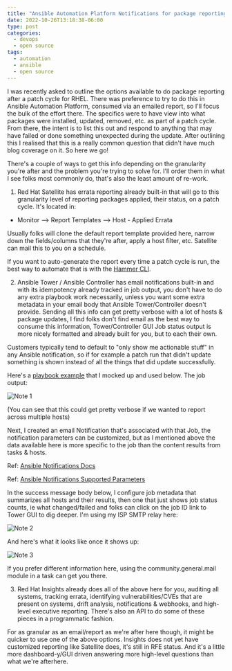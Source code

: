 ```yaml
---
title: "Ansible Automation Platform Notifications for package reporting"
date: 2022-10-26T13:18:38-06:00
type: post
categories:
  - devops
  - open source
tags:
  - automation
  - ansible
  - open source
---
```


I was recently asked to outline the options available to do package reporting after a patch cycle for RHEL. There was preference to try to do this in Ansible Automation Platform, consumed via an emailed report, so I'll focus the bulk of the effort there. The specifics were to have view into what packages were installed, updated, removed, etc. as part of a patch cycle. From there, the intent is to list this out and respond to anything that may have failed or done something unexpected during the update. After outlining this I realised that this is a really common question that didn't have much blog coverage on it. So here we go!


There's a couple of ways to get this info depending on the granularity you're after and the problem you're trying to solve for. I'll order them in what I see folks most commonly do, that's also the least amount of re-work.


1. Red Hat Satellite has errata reporting already built-in that will go to this granularity level of reporting packages applied, their status, on a patch cycle. It's located in:

* Monitor --> Report Templates --> Host - Applied Errata

Usually folks will clone the default report template provided here, narrow down the fields/columns that they're after, apply a host filter, etc.  Satellite can mail this to you on a schedule.

If you want to auto-generate the report every time a patch cycle is run, the best way to automate that is with the [Hammer CLI][1].


2. Ansible Tower / Ansible Controller has email notifications built-in and with its idempotency already tracked in job output, you don't have to do any extra playbook work necessarily, unless you want some extra metadata in your email body that Ansible Tower/Controller doesn't provide. Sending all this info can get pretty verbose with a lot of hosts & package updates, I find folks don't find email as the best way to consume this information, Tower/Controller GUI Job status output is more nicely formatted and already built for you, but to each their own.

Customers typically tend to default to "only show me actionable stuff" in any Ansible notification, so if for example a patch run that didn't update something is shown instead of all the things that did update successfully.

Here's a [playbook example][2] that I mocked up and used below. The job output:

![Note 1](https://calgaryrhce.ca/wp-content/uploads/2022/10/note1.png)

(You can see that this could get pretty verbose if we wanted to report across multiple hosts)


Next, I created an email Notification that's associated with that Job, the notification parameters can be customized, but as I mentioned above the data available here is more specific to the job than the content results from tasks & hosts.

Ref: [Ansible Notifications Docs][4]

Ref: [Ansible Notifications Supported Parameters][5]

In the success message body below, I configure job metadata that summarizes all hosts and their results, then one that just shows job status counts, ie what changed/failed and folks can click on the job ID link to Tower GUI to dig deeper. I'm using my ISP SMTP relay here:


<!-- [<img class="size-large wp-image-822" src="https://calgaryrhce.ca/wp-content/uploads/2022/10/note2.png" alt="" width="1526" height="570" srcset="https://calgaryrhce.ca/wp-content/uploads/2022/10/note2.png 1526w, https://calgaryrhce.ca/wp-content/uploads/2022/10/note2.png 570w, https://calgaryrhce.ca/wp-content/uploads/2022/10/note2.png 768w, https://calgaryrhce.ca/wp-content/uploads/2022/10/note2.png 1361w" sizes="(max-width: 1526px) 100vw, 1526px" />][6] -->

![Note 2](https://calgaryrhce.ca/wp-content/uploads/2022/10/note2.png)

And here's what it looks like once it shows up:

![Note 3](https://calgaryrhce.ca/wp-content/uploads/2022/10/note3.png)


If you prefer different information here, using the community.general.mail module in a task can get you there.


3. Red Hat Insights already does all of the above here for you, auditing all systems, tracking errata, identifying vulnerabilities/CVEs that are present on systems, drift analysis, notifications & webhooks, and high-level executive reporting. There's also an API to do some of these pieces in a programmatic fashion.

For as granular as an email/report as we're after here though, it might be quicker to use one of the above options. Insights does not yet have customized reporting like Satellite does, it's still in RFE status. And it's a little more dashboard-y/GUI driven answering more high-level questions than what we're afterhere.



[1]: https://access.redhat.com/documentation/en-us/red_hat_satellite/6.11/html-single/managing_hosts/index#Generating_Host_Monitoring_Reports_managing-hosts
[2]: https://github.com/aludwar/ansible/blob/master/dnf-report.yml
[4]: https://docs.ansible.com/automation-controller/latest/html/userguide/notifications.html
[5]: https://docs.ansible.com/automation-controller/latest/html/userguide/notification_parameters_supported.html#ir-notifications-reference
